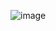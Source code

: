 ![image](https://static.wikia.nocookie.net/warriors/images/c/cb/Ferncloud.ATIT.png/revision/latest/scale-to-width-down/1000?cb=20230610194134)
